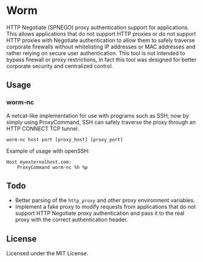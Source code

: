 # Worm

HTTP Negotiate (SPNEGO) proxy authentication support for applications. This
allows applications that do not support HTTP proxies or do not support HTTP
proxies with Negotiate authentication to allow them to safely traverse
corporate firewalls without whitelisting IP addresses or MAC addresses and
rather relying on secure user authentication. This tool is not intended to
bypass firewall or proxy restrictions, in fact this tool was designed for better
corporate security and centralized control.

## Usage

### worm-nc

A netcat-like implementation for use with programs such as SSH; now by simply
using ProxyCommand, SSH can safely traverse the proxy through an HTTP CONNECT
TCP tunnel.

    worm-nc host port [proxy_host] [proxy_port]

Example of usage with openSSH:

```
Host myexternalhost.com:
    ProxyCommand worm-nc %h %p
```

## Todo

- Better parsing of the `http_proxy` and other proxy environment variables.
- Implement a fake proxy to modify requests from applications that do not
  support HTTP Negotiate proxy authentication and pass it to the real proxy with
  the correct authentication header.

## License

Licensed under the MIT License.
